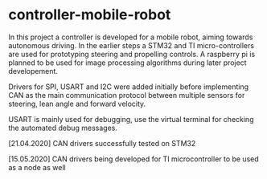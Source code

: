 # controller-mobile-robot
In this project a controller is developed for a mobile robot, aiming towards autonomous driving. In the earlier steps a STM32 and TI micro-controllers are used for 
prototyping steering and propelling controls. A raspberry pi is planned to be used for image processing algorithms during later project developement.

Drivers for SPI, USART and I2C were added initially before implementing CAN as the main communication protocol between multiple sensors for steering, lean angle and forward velocity.

USART is mainly used for debugging, use the virtual terminal for checking the automated debug messages.

[21.04.2020] CAN drivers successfully tested on STM32

[15.05.2020] CAN drivers being developed for TI microcontroller to be used as a node as well
